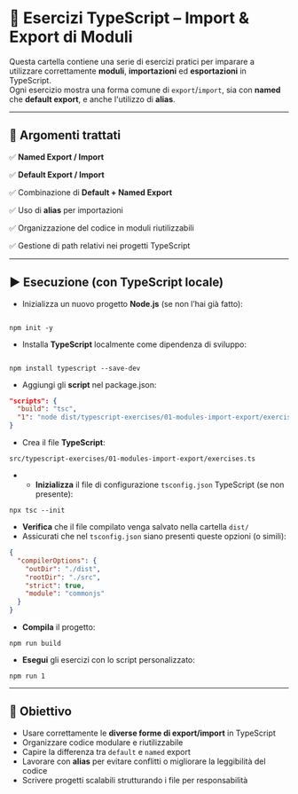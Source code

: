# 📘 Esercizi TypeScript – Import & Export di Moduli

Questa cartella contiene una serie di esercizi pratici per imparare a utilizzare correttamente **moduli**, **importazioni** ed **esportazioni** in TypeScript.  
Ogni esercizio mostra una forma comune di `export`/`import`, sia con **named** che **default export**, e anche l'utilizzo di **alias**.

---

## 🧠 Argomenti trattati

✅ **Named Export / Import**  

✅ **Default Export / Import**  

✅ Combinazione di **Default + Named Export**

✅ Uso di **alias** per importazioni  

✅ Organizzazione del codice in moduli riutilizzabili 

✅ Gestione di path relativi nei progetti TypeScript

---

## ▶️ Esecuzione (con TypeScript locale)

* Inizializza un nuovo progetto **Node.js** (se non l’hai già fatto):

```

npm init -y

```

* Installa **TypeScript** localmente come dipendenza di sviluppo:

```

npm install typescript --save-dev

````

* Aggiungi gli **script** nel package.json:

```json
"scripts": {
  "build": "tsc",
  "1": "node dist/typescript-exercises/01-modules-import-export/exercises.js"
}
````

* Crea il file **TypeScript**:

```
src/typescript-exercises/01-modules-import-export/exercises.ts
```

* * **Inizializza** il file di configurazione `tsconfig.json` TypeScript (se non presente):

```
npx tsc --init
```

* **Verifica** che il file compilato venga salvato nella cartella `dist/`
* Assicurati che nel `tsconfig.json` siano presenti queste opzioni (o simili):

```json
{
  "compilerOptions": {
    "outDir": "./dist",
    "rootDir": "./src",
    "strict": true,
    "module": "commonjs"
  }
}
```

* **Compila** il progetto:

```
npm run build
```

* **Esegui** gli esercizi con lo script personalizzato:

```
npm run 1
```

---

## 🎯 Obiettivo

* Usare correttamente le **diverse forme di export/import** in TypeScript
* Organizzare codice modulare e riutilizzabile
* Capire la differenza tra `default` e `named` export
* Lavorare con **alias** per evitare conflitti o migliorare la leggibilità del codice
* Scrivere progetti scalabili strutturando i file per responsabilità
